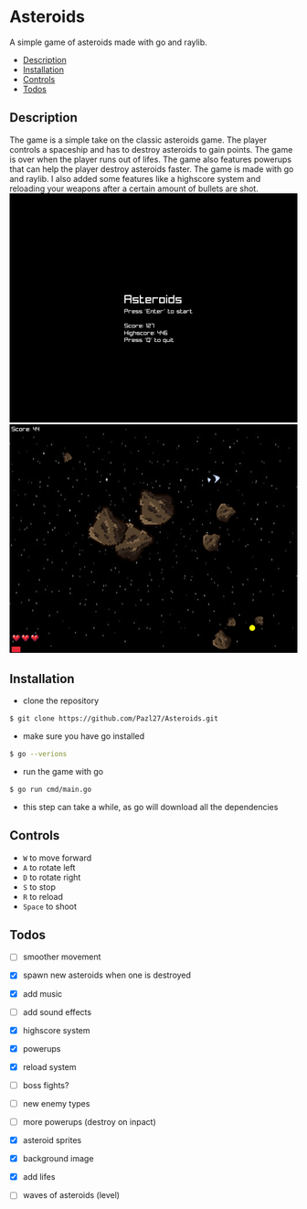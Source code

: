 # Asteroids

A simple game of asteroids made with go and raylib.

- [Description](#description)
- [Installation](#installation)
- [Controls](#controls)
- [Todos](#todos)

## Description
The game is a simple take on the classic asteroids game. The player controls a spaceship and has to destroy asteroids to gain points. The game is over when the player runs out of lifes. The game also features powerups that can help the player destroy asteroids faster. The game is made with go and raylib. 
I also added some features like a highscore system and reloading your weapons after a certain amount of bullets are shot.
![gameplay](./assets/Screenshots/menu_2.png)
![gameplay](./assets/Screenshots/gameplay_3.png)

## Installation
- clone the repository
```bash
$ git clone https://github.com/Pazl27/Asteroids.git
```
- make sure you have go installed
```bash
$ go --verions
```
- run the game with go
```bash
$ go run cmd/main.go
```
- this step can take a while, as go will download all the dependencies


## Controls 
- `W` to move forward
- `A` to rotate left
- `D` to rotate right
- `S` to stop
- `R` to reload
- `Space` to shoot

## Todos
- [ ] smoother movement
- [x] spawn new asteroids when one is destroyed
- [x] add music
- [ ] add sound effects
- [x] highscore system
- [x] powerups
- [x] reload system
- [ ] boss fights? 
- [ ] new enemy types
- [ ] more powerups (destroy on inpact)
- [x] asteroid sprites
- [x] background image 
- [x] add lifes
- [ ] waves of asteroids (level)

